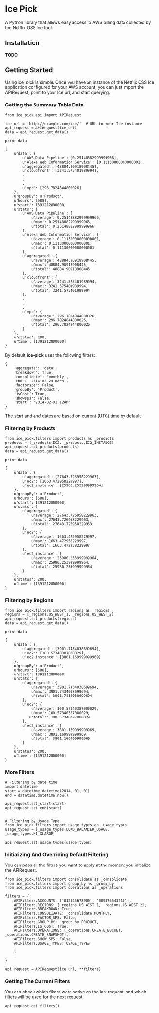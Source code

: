 # Ice Pick

A Python library that allows easy access to AWS billing data collected by the Netflix OSS Ice tool.


## Installation

**TODO**


## Getting Started

Using ice_pick is simple.  Once you have an instance of the Netflix OSS Ice application configured for your AWS account, you can just import the APIRequest, point to your Ice url, and start querying.

### Getting the Summary Table Data

	from ice_pick.api import APIRequest
	
	ice_url = 'http://example.com/ice/'  # URL to your Ice instance
	api_request = APIRequest(ice_url)
	data = api_request.get_data()
	
	print data
	
	{
		u'data': {
			u'AWS Data Pipeline': [0.25148882999999966],
	  		u'Alexa Web Information Service': [0.11130000000000001],
	  		u'aggregated': [48884.90918908445],
	  		u'cloudfront': [3241.575401989994],
			.
			.
			.
	  		u'vpc': [296.7824844800026]
	  	},
	  	u'groupBy': u'Product',
		u'hours': [588],
		u'start': 1391212800000,
	 	u'stats': {
	 		u'AWS Data Pipeline': {
	 			u'average': 0.25148882999999966,
	   			u'max': 0.25148882999999966,
	   			u'total': 0.25148882999999966
	   		},
	   		u'Alexa Web Information Service': {
	   			u'average': 0.11130000000000001,
				u'max': 0.11130000000000001,
				u'total': 0.11130000000000001
			},
			u'aggregated': {
				u'average': 48884.90918908445,
				u'max': 48884.90918908445,
				u'total': 48884.90918908445
			},
			u'cloudfront': {
				u'average': 3241.575401989994,
				u'max': 3241.575401989994,
				u'total': 3241.575401989994
			},
			.
			.
			.
			u'vpc': {
				u'average': 296.7824844800026,
				u'max': 296.7824844800026,
	   			u'total': 296.7824844800026
	   		}
	   	},
		u'status': 200,
		u'time': [1391212800000]
	}

By default **ice-pick** uses the following filters:

	{
		'aggregate': 'data',
		'breakdown': True,
		'consolidate': 'monthly',
		'end': '2014-02-25 08PM',
		'factorsps': False,
		'groupBy': 'Product',
		'isCost': True,
		'showsps': False,
		'start': '2014-02-01 12AM'
	}
	
The *start* and *end* dates are based on current (UTC) time by default.

### Filtering by Products

	from ice_pick.filters import products as _products
	products = [_products.EC2, _products.EC2_INSTANCE]
	api_request.set_products(products)
	data = api_request.get_data()
	
	print data
	
	{
		u'data': {
			u'aggregated': [27643.726958229963],
			u'ec2': [1663.472958229997],
			u'ec2_instance': [25980.253999999964]
		},
		u'groupBy': u'Product',
		u'hours': [588],
		u'start': 1391212800000,
		u'stats': {
			u'aggregated': {
				u'average': 27643.726958229963,
				u'max': 27643.726958229963,
				u'total': 27643.726958229963
			},
			u'ec2': {
				u'average': 1663.472958229997,
				u'max': 1663.472958229997,
				u'total': 1663.472958229997
			},
			u'ec2_instance': {
				u'average': 25980.253999999964,
				u'max': 25980.253999999964,
				u'total': 25980.253999999964
			}
		},
		u'status': 200,
		u'time': [1391212800000]
	}

### Filtering by Regions

	from ice_pick.filters import regions as _regions
	regions = [_regions.US_WEST_1, _regions.US_WEST_2]
	api_request.set_products(regions)
	data = api_request.get_data()
	
	print data
	
	{
		u'data': {
			u'aggregated': [3901.7434038699694],
			u'ec2': [100.57340387000029],
			u'ec2_instance': [3801.169999999969]
		},
		u'groupBy': u'Product',
		u'hours': [588],
		u'start': 1391212800000,
		u'stats': {
			u'aggregated': {
				u'average': 3901.7434038699694,
				u'max': 3901.7434038699694,
				u'total': 3901.7434038699694
			},
			u'ec2': {
				u'average': 100.57340387000029,
				u'max': 100.57340387000029,
			   u'total': 100.57340387000029
			},
			u'ec2_instance': {
				u'average': 3801.169999999969,
				u'max': 3801.169999999969,
				u'total': 3801.169999999969
			}
		},			
		u'status': 200,
		u'time': [1391212800000]
	}
	
	
	
### More Filters

	# Filtering by date time
	import datetime
	start = datetime.datetime(2014, 01, 01)
	end = datetime.datetime.now()
	
	api_request.set_start(start)
	api_request.set_end(start)
	
	
	# Filtering by Usage Type
	from ice_pick.filters import usage_types as _usage_types
	usage_types = [_usage_types.LOAD_BALANCER_USAGE, _usage_types.M1_XLARGE]
	
	api_request.set_usage_types(usage_types)
	

### Initializing And Overriding Default Filtering

You can pass all the filters you want to apply at the moment you initialize the APIRequest.

	from ice_pick.filters import consolidate as _consolidate
	from ice_pick.filters import group_by as _group_by
	from ice_pick.filters import operations as _operations

	filters = {
		APIFilters.ACCOUNTS: ['012345678900', '009876543210'],
		APIFilters.REGIONS: [_regions.US_WEST_1, _regions.US_WEST_2],
		APIFilters.BREAKDOWN: True,
		APIFilters.CONSOLIDATE: _consolidate.MONTHLY,
		APIFilters.FACTOR_SPS: False,
		APIFilters.GROUP_BY: _group_by.PRODUCT,
		APIFilters.IS_COST: True,
		APIFilters.OPERATIONS: [_operations.CREATE_BUCKET, _operations.CREATE_SNAPSHOT],
		APIFilters.SHOW_SPS: False,
		APIFilters.USAGE_TYPES: USAGE_TYPES
		.
		.
		.
	}

	api_request = APIRequest(ice_url, **filters)


### Getting The Current Filters

You can check which filters were active on the last request, and which filters will be used for the next request.

	api_request.get_filters()

	